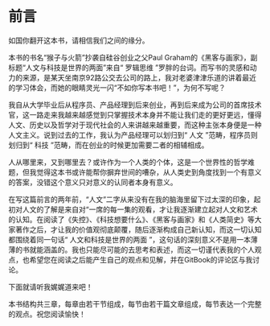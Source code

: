 # 前言

如国你翻开这本书，请相信我们之间的缘分。

本书的书名“猴子与火箭”抄袭自硅谷创业之父Paul Graham的《黑客与画家》，副标题“人文与科技是世界的两面”来自“ 罗辑思维 ”罗胖的台词。而写书的灵感和动力的来源，是某天坐南京92路公交去公司的路上，我对老婆津津乐道的讲着最近的学习体会，而她的眼睛灵光一闪“不如你写本书吧！”，为何不写呢？

我自从大学毕业后从程序员、产品经理到后来创业，再到后来成为公司的首席技术官，这一路走来我越来越感觉到只掌握技术本身并不能让我们走的更好更远，懂得人文、历史以及哲学对于现代社会的人来讲越来越重要，而这种主张本身便是一种人文主义。说到过去的工作，我认为产品经理可以划归到“ 人文 ”范畴，程序员则划归到“ 科技 ”范畴，而在创业的时候更加需要二者的相辅相成。

人从哪里来，又到哪里去？或许作为一个人类的个体，这是一个世界性的哲学难题，但我觉得这本书或许能帮你摒弃世间的嘈杂，从人类史到角度找到一个有意义的答案，没错这个意义只对意义的认同者本身有意义。

在写这篇前言的两年前，“人文”二字从来没有在我的脑海里留下过太深的印象，起初对人文的了解是来自对“一席的每一集的观看，才让我逐渐建立起对人文和艺术的认知。在阅读了《失控》、《科技想要什么》、《黑客与画家》和《人类简史》等大家著作之后，才让我的价值观彻底颠覆，随后逐渐构成自己新认知，而这一切认知都围绕着同一句话“ 人文和科技是世界的两面 ”，这句话的深刻意义不是用一本薄薄的书就能涵盖的。我也只能尽可能的去思考和表述，而这一切谨代表我的个人观点，也希望您在阅读之后能产生自己的观点和见解，并在GitBook的评论区与我讨论。

下面就请听我娓娓道来吧！

本书结构共三章，每章由若干节组成，每节由若干篇文章组成，每节表达一个完整的观点。祝您阅读愉快！

